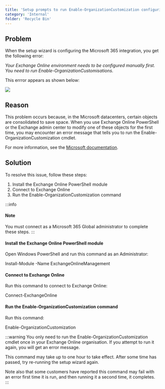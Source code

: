 ```yaml
---
title: 'Setup prompts to run Enable-OrganizationCustomization configuring Microsoft 365 connectors'
category: 'Internal'
folder: 'Recycle Bin'
---
```


## Problem

When the setup wizard is configuring the Microsoft 365 integration, you get the following error:

*Your Exchange Online environment needs to be configured manually first. You need to run Enable-OrganizationCustomisations.*

This errror appears as shown below:

![](https://s3.amazonaws.com/cdn.freshdesk.com/data/helpdesk/attachments/production/1103483801/original/RcdWNCgqvGZ3UmRBZOfSvw6OOHnR1lhpRA.png?1618993155)

## Reason

This problem occurs because, in the Microsoft datacenters, certain objects are consolidated to save space. When you use Exchange Online PowerShell or the Exchange admin center to modify one of these objects for the first time, you may encounter an error message that tells you to run the Enable-OrganizationCustomization cmdlet.

For more information, see the [Microsoft documentation](https://docs.microsoft.com/en-us/powershell/module/exchange/enable-organizationcustomization).

## Solution

To resolve this issue, follow these steps:

1.  Install the Exchange Online PowerShell module
2.  Connect to Exchange Online
3.  Run the Enable-OrganizationCustomization command

:::info
#### Note

You must connect as a Microsoft 365 Global administrator to complete these steps.
:::

#### Install the Exchange Online PowerShell module

Open Windows PowerShell and run this command as an Administrator:

Install-Module -Name ExchangeOnlineManagement

#### Connect to Exchange Online

Run this command to connect to Exchange Online:

Connect-ExchangeOnline

#### Run the Enable-OrganizationCustomization command

Run this command:

Enable-OrganizationCustomization

:::warning
You only need to run the Enable-OrganizationCustomization cmdlet once in your Exchange Online organisation. If you attempt to run it again, you will get an error message.

This command may take up to one hour to take effect. After some time has passed, try re-running the setup wizard again.

Note also that some customers have reported this command may fail with an error first time it is run, and then running it a second time, it completes.
:::